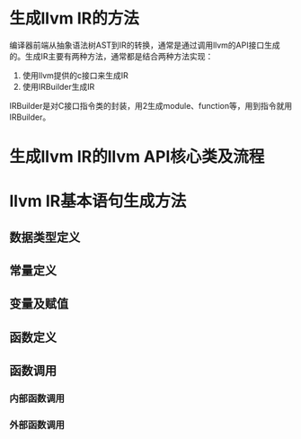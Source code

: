 
# 生成llvm IR的方法
编译器前端从抽象语法树AST到IR的转换，通常是通过调用llvm的API接口生成的。生成IR主要有两种方法，通常都是结合两种方法实现：

1. 使用llvm提供的c接口来生成IR
2. 使用IRBuilder生成IR

IRBuilder是对C接口指令类的封装，用2生成module、function等，用到指令就用IRBuilder。

# 生成llvm IR的llvm API核心类及流程



# llvm IR基本语句生成方法

## 数据类型定义




## 常量定义

## 变量及赋值

## 函数定义

## 函数调用

### 内部函数调用

### 外部函数调用
